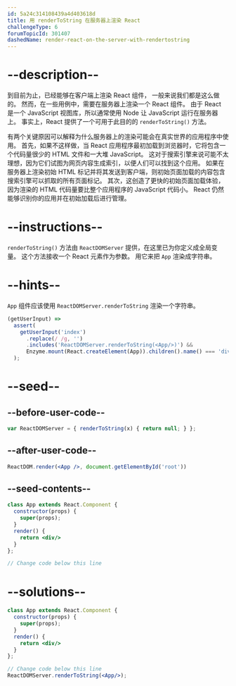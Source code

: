 ```yaml
---
id: 5a24c314108439a4d403618d
title: 用 renderToString 在服务器上渲染 React
challengeType: 6
forumTopicId: 301407
dashedName: render-react-on-the-server-with-rendertostring
---
```


# --description--

到目前为止，已经能够在客户端上渲染 React 组件， 一般来说我们都是这么做的。 然而，在一些用例中，需要在服务器上渲染一个 React 组件。 由于 React 是一个 JavaScript 视图库，所以通常使用 Node 让 JavaScript 运行在服务器上。 事实上，React 提供了一个可用于此目的的 `renderToString()` 方法。

有两个关键原因可以解释为什么服务器上的渲染可能会在真实世界的应用程序中使用。 首先，如果不这样做，当 React 应用程序最初加载到浏览器时，它将包含一个代码量很少的 HTML 文件和一大堆 JavaScript。 这对于搜索引擎来说可能不太理想，因为它们试图为网页内容生成索引，以便人们可以找到这个应用。 如果在服务器上渲染初始 HTML 标记并将其发送到客户端，则初始页面加载的内容包含搜索引擎可以抓取的所有页面标记。 其次，这创造了更快的初始页面加载体验，因为渲染的 HTML 代码量要比整个应用程序的 JavaScript 代码小。 React 仍然能够识别你的应用并在初始加载后进行管理。

# --instructions--

`renderToString()` 方法由 `ReactDOMServer` 提供，在这里已为你定义成全局变量。 这个方法接收一个 React 元素作为参数。 用它来把 `App` 渲染成字符串。

# --hints--

`App` 组件应该使用 `ReactDOMServer.renderToString` 渲染一个字符串。

```js
(getUserInput) =>
  assert(
    getUserInput('index')
      .replace(/ /g, '')
      .includes('ReactDOMServer.renderToString(<App/>)') &&
      Enzyme.mount(React.createElement(App)).children().name() === 'div'
  );
```

# --seed--

## --before-user-code--

```jsx
var ReactDOMServer = { renderToString(x) { return null; } };
```

## --after-user-code--

```jsx
ReactDOM.render(<App />, document.getElementById('root'))
```

## --seed-contents--

```jsx
class App extends React.Component {
  constructor(props) {
    super(props);
  }
  render() {
    return <div/>
  }
};

// Change code below this line
```

# --solutions--

```jsx
class App extends React.Component {
  constructor(props) {
    super(props);
  }
  render() {
    return <div/>
  }
};

// Change code below this line
ReactDOMServer.renderToString(<App/>);
```
